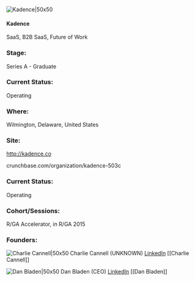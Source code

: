 

![Kadence|50x50](https://apimg.techstars.com/connect/images/image_files/54d1237a1e6c0182ac000013/original/unnamed-1.jpg)

#### Kadence
SaaS, B2B SaaS, Future of Work

### Stage: 
Series A - Graduate 

### Current Status: 
Operating

### Where:
Wilmington, Delaware, United States

### Site:
http://kadence.co



crunchbase.com/organization/kadence-503c

### Current Status: 
Operating

### Cohort/Sessions: 
R/GA Accelerator, in R/GA 2015

### Founders: 

![Charlie Cannell|50x50](https://apimg.techstars.com/connect/images/image_files/5474a04dcfcf755da3000002/original/cannell.jpg) Charlie Cannell (UNKNOWN) [LinkedIn](https://linkedin.com/in/charliecannell) [[Charlie Cannell]]

![Dan Bladen|50x50](http://s3.amazonaws.com/ts-accel-connect-uploads/images/image_files/54c95ae11e6c01d12b000007/original/IMG_2253cleaned.jpg) Dan Bladen (CEO) [LinkedIn](https://linkedin.com/in/danbladen) [[Dan Bladen]]


